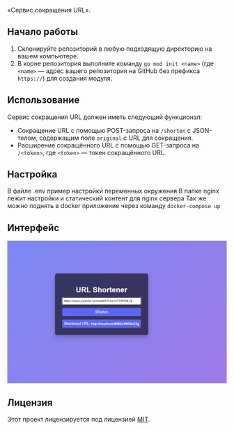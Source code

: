 «Сервис сокращения URL».

## Начало работы

1. Склонируйте репозиторий в любую подходящую директорию на вашем компьютере.
2. В корне репозитория выполните команду `go mod init <name>` (где `<name>` — адрес вашего репозитория на GitHub без префикса `https://`) для создания модуля.

## Использование

Сервис сокращения URL должен иметь следующий функционал:

- Сокращение URL с помощью POST-запроса на `/shorten` с JSON-телом, содержащим поле `original` с URL для сокращения.
- Расширение сокращённого URL с помощью GET-запроса на `/<token>`, где `<token>` — токен сокращённого URL.

## Настройка

В файле .env пример настройки переменных окружения
В папке nginx лежит настройки и статический контент для nginx сервера
Так же можно поднять в docker приложение через команду `docker-compose up`

## Интерфейс

![screenshot](image.png)

## Лицензия

Этот проект лицензируется под лицензией [MIT](LICENSE).
